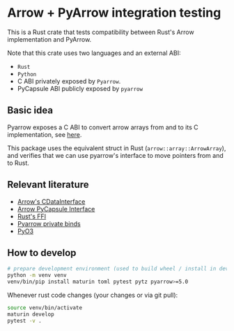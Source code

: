 <!---
  Licensed to the Apache Software Foundation (ASF) under one
  or more contributor license agreements.  See the NOTICE file
  distributed with this work for additional information
  regarding copyright ownership.  The ASF licenses this file
  to you under the Apache License, Version 2.0 (the
  "License"); you may not use this file except in compliance
  with the License.  You may obtain a copy of the License at

    http://www.apache.org/licenses/LICENSE-2.0

  Unless required by applicable law or agreed to in writing,
  software distributed under the License is distributed on an
  "AS IS" BASIS, WITHOUT WARRANTIES OR CONDITIONS OF ANY
  KIND, either express or implied.  See the License for the
  specific language governing permissions and limitations
  under the License.
-->

# Arrow + PyArrow integration testing

This is a Rust crate that tests compatibility between Rust's Arrow implementation and PyArrow.

Note that this crate uses two languages and an external ABI:
* `Rust`
* `Python`
* C ABI privately exposed by `Pyarrow`.
* PyCapsule ABI publicly exposed by `pyarrow`

## Basic idea

Pyarrow exposes a C ABI to convert arrow arrays from and to its C implementation, see [here](https://arrow.apache.org/docs/format/CDataInterface.html).

This package uses the equivalent struct in Rust (`arrow::array::ArrowArray`), and verifies that
we can use pyarrow's interface to move pointers from and to Rust.

## Relevant literature

* [Arrow's CDataInterface](https://arrow.apache.org/docs/format/CDataInterface.html)
* [Arrow PyCapsule Interface](https://arrow.apache.org/docs/format/CDataInterface/PyCapsuleInterface.html)
* [Rust's FFI](https://doc.rust-lang.org/nomicon/ffi.html)
* [Pyarrow private binds](https://github.com/apache/arrow/blob/ae1d24efcc3f1ac2a876d8d9f544a34eb04ae874/python/pyarrow/array.pxi#L1226)
* [PyO3](https://docs.rs/pyo3/0.12.1/pyo3/index.html)

## How to develop

```bash
# prepare development environment (used to build wheel / install in development)
python -m venv venv
venv/bin/pip install maturin toml pytest pytz pyarrow>=5.0
```

Whenever rust code changes (your changes or via git pull):

```bash
source venv/bin/activate
maturin develop
pytest -v .
```
